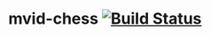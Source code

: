 # mvid-chess [![Build Status](https://travis-ci.org/inda20plusplus/mvid-chess.svg?branch=master)](https://travis-ci.org/inda20plusplus/mvid-chess)
